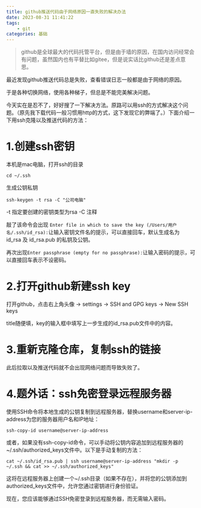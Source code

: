 ```yaml
---
title: github推送代码由于网络原因一直失败的解决办法
date: 2023-08-31 11:41:22
tags:
    - git
categories: 基础
---
```

> github是全球最大的代码托管平台，但是由于墙的原因，在国内访问经常会有问题，虽然国内也有平替比如gitee，但是说实话比github还是差点意思。

最近发现github推送代码总是失败，查看错误日志一般都是由于网络的原因。

于是各种切换网络，使用各种梯子，但总是不能完美解决问题。

今天实在是忍不了，好好搜了一下解决方法。原路可以用ssh的方式解决这个问题。（原先我下载代码一般习惯用http的方式，这下发现它的弊端了。）下面介绍一下用ssh克隆以及推送代码的方法：

# 1.创建ssh密钥
本机是mac电脑，打开ssh的目录
```
cd ~/.ssh
```
生成公钥私钥
```
ssh-keygen -t rsa -C "公司电脑"
```
-t 指定要创建的密钥类型为rsa
-C 注释

敲了该命令会出现 `Enter file in which to save the key (/Users/用户名/.ssh/id_rsa):`让输入密钥文件名的提示，可以直接回车，默认生成名为 id_rsa 及 id_rsa.pub 的私钥及公钥。

再次出现`Enter passphrase (empty for no passphrase):`让输入密码的提示，可以直接回车表示不设密码。

# 2.打开github新建ssh key
打开github，点击右上角头像 -> settings -> SSH and GPG keys -> New SSH keys

title随便填，key的输入框中填写上一步生成的id_rsa.pub文件中的内容。

# 3.重新克隆仓库，复制ssh的链接
此后拉取以及推送代码就不会出现网络问题而导致失败了。


# 4.题外话：ssh免密登录远程服务器
使用SSH命令将本地生成的公钥复制到远程服务器，替换username和server-ip-address为您的服务器用户名和IP地址：
```
ssh-copy-id username@server-ip-address
```
或者，如果没有ssh-copy-id命令，可以手动将公钥内容追加到远程服务器的~/.ssh/authorized_keys文件中。以下是手动复制的方法：
```
cat ~/.ssh/id_rsa.pub | ssh username@server-ip-address "mkdir -p ~/.ssh && cat >> ~/.ssh/authorized_keys"
```
这将在远程服务器上创建一个~/.ssh目录（如果不存在），并将您的公钥添加到authorized_keys文件中，允许您通过密钥进行身份验证。

现在，您应该能够通过SSH免密登录到远程服务器，而无需输入密码。


